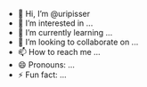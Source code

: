 - 👋 Hi, I’m @uripisser
- 👀 I’m interested in ...
- 🌱 I’m currently learning ...
- 💞️ I’m looking to collaborate on ...
- 📫 How to reach me ...
- 😄 Pronouns: ...
- ⚡ Fun fact: ...

<!---
uripisser/uripisser is a ✨ special ✨ repository because its `README.md` (this file) appears on your GitHub profile.
You can click the Preview link to take a look at your changes.
--->
